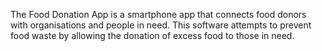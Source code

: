 The Food Donation App is a smartphone app that connects food donors with organisations and people in need. This software attempts to prevent food waste by allowing the donation of excess food to those in need.
